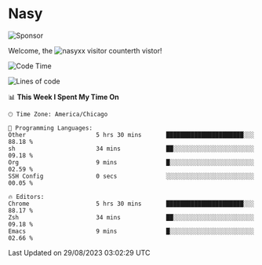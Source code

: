 # Nasy

<!--
<p align="center">
<img height="200" src="https://github-readme-stats.vercel.app/api?username=nasyxx&count_private=true&show_icons=true&theme=dracula&include_all_commits=true"/>
<img height="200" src="https://github-readme-stats.vercel.app/api/top-langs/?username=nasyxx&theme=dracula&hide=html,jupyter+notebook&count_private=true&show_icons=true"/>
</p>

  
----------------
-->

![Sponsor](https://img.shields.io/static/v1.svg?label=Sponsor&message=%E2%9D%A4&logo=GitHub&style=flat&color=pink)
 
Welcome, the ![nasyxx visitor counter](https://count.getloli.com/get/@nasyxx?theme=rule34)th vistor!
 
<!--START_SECTION:waka-->
![Code Time](http://img.shields.io/badge/Code%20Time-3%2C666%20hrs%2019%20mins-blue)

![Lines of code](https://img.shields.io/badge/From%20Hello%20World%20I%27ve%20Written-6.3%20million%20lines%20of%20code-blue)

📊 **This Week I Spent My Time On** 

```text
🕑︎ Time Zone: America/Chicago

💬 Programming Languages: 
Other                    5 hrs 30 mins       ██████████████████████░░░   88.18 % 
sh                       34 mins             ██░░░░░░░░░░░░░░░░░░░░░░░   09.18 % 
Org                      9 mins              █░░░░░░░░░░░░░░░░░░░░░░░░   02.59 % 
SSH Config               0 secs              ░░░░░░░░░░░░░░░░░░░░░░░░░   00.05 % 

🔥 Editors: 
Chrome                   5 hrs 30 mins       ██████████████████████░░░   88.17 % 
Zsh                      34 mins             ██░░░░░░░░░░░░░░░░░░░░░░░   09.18 % 
Emacs                    9 mins              █░░░░░░░░░░░░░░░░░░░░░░░░   02.66 % 
```


 Last Updated on 29/08/2023 03:02:29 UTC
<!--END_SECTION:waka-->

<!-- ![visitors](https://visitor-badge.laobi.icu/badge?page_id=nasyxx.nasyxx) -->
